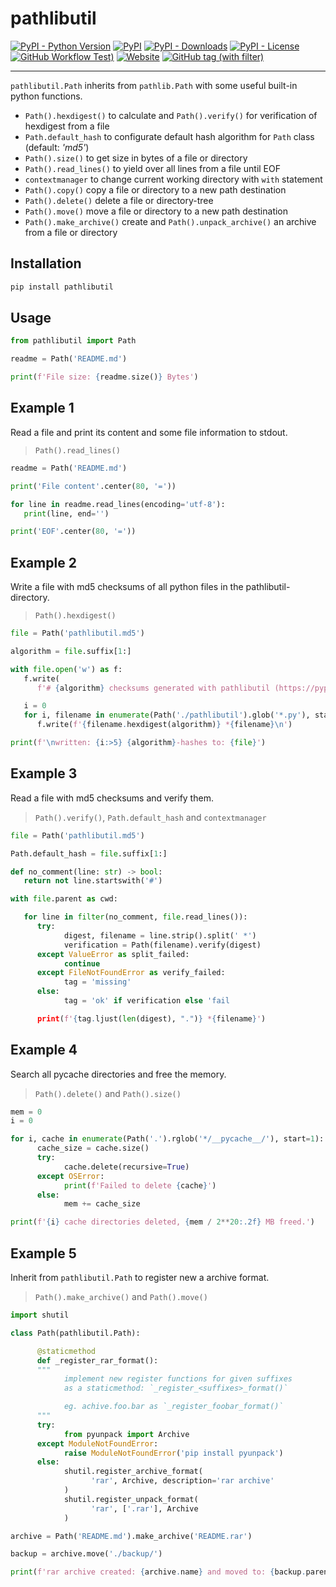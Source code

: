 # pathlibutil

[![PyPI - Python Version](https://img.shields.io/pypi/pyversions/pathlibutil)](https://pypi.org/project/pathlibutil/)
[![PyPI](https://img.shields.io/pypi/v/pathlibutil)](https://pypi.org/project/pathlibutil/)
[![PyPI - Downloads](https://img.shields.io/pypi/dm/pathlibutil)](https://pypi.org/project/pathlibutil/)
[![PyPI - License](https://img.shields.io/pypi/l/pathlibutil)](https://raw.githubusercontent.com/d-chris/pathlibutil/main/LICENSE)
[![GitHub Workflow Test)](https://img.shields.io/github/actions/workflow/status/d-chris/pathlibutil/pytest.yml?logo=github&label=pytest)](https://github.com/d-chris/pathlibutil/actions/workflows/pytest.yml)
[![Website](https://img.shields.io/website?url=https%3A%2F%2Fd-chris.github.io%2Fpathlibutil&up_message=pdoc&logo=github&label=documentation)](https://d-chris.github.io/pathlibutil)
[![GitHub tag (with filter)](https://img.shields.io/github/v/tag/d-chris/pathlibutil?logo=github&label=github)](https://github.com/d-chris/pathlibutil)

---

`pathlibutil.Path` inherits from  `pathlib.Path` with some useful built-in python functions.

- `Path().hexdigest()` to calculate and `Path().verify()` for verification of hexdigest from a file
- `Path.default_hash` to configurate default hash algorithm for `Path` class (default: *'md5'*)
- `Path().size()` to get size in bytes of a file or directory
- `Path().read_lines()` to yield over all lines from a file until EOF
- `contextmanager` to change current working directory with `with` statement
- `Path().copy()` copy a file or directory to a new path destination
- `Path().delete()` delete a file or directory-tree
- `Path().move()` move a file or directory to a new path destination
- `Path().make_archive()` create and `Path().unpack_archive()` an archive from a file or directory
  
## Installation

```bash
pip install pathlibutil
```

## Usage

```python
from pathlibutil import Path

readme = Path('README.md')

print(f'File size: {readme.size()} Bytes')
```

## Example 1

Read a file and print its content and some file information to stdout.
> `Path().read_lines()`

```python
readme = Path('README.md')

print('File content'.center(80, '='))

for line in readme.read_lines(encoding='utf-8'):
   print(line, end='')

print('EOF'.center(80, '='))
```

## Example 2

Write a file with md5 checksums of all python files in the pathlibutil-directory.
> `Path().hexdigest()`

```python
file = Path('pathlibutil.md5')

algorithm = file.suffix[1:]

with file.open('w') as f:
   f.write(
      f'# {algorithm} checksums generated with pathlibutil (https://pypi.org/project/pathlibutil/)\n\n')

   i = 0
   for i, filename in enumerate(Path('./pathlibutil').glob('*.py'), start=1):
      f.write(f'{filename.hexdigest(algorithm)} *{filename}\n')

print(f'\nwritten: {i:>5} {algorithm}-hashes to: {file}')
```

## Example 3

Read a file with md5 checksums and verify them.
> `Path().verify()`, `Path.default_hash` and `contextmanager`

```python
file = Path('pathlibutil.md5')

Path.default_hash = file.suffix[1:]

def no_comment(line: str) -> bool:
   return not line.startswith('#')

with file.parent as cwd:

   for line in filter(no_comment, file.read_lines()):
      try:
            digest, filename = line.strip().split(' *')
            verification = Path(filename).verify(digest)
      except ValueError as split_failed:
            continue
      except FileNotFoundError as verify_failed:
            tag = 'missing'
      else:
            tag = 'ok' if verification else 'fail

      print(f'{tag.ljust(len(digest), ".")} *{filename}')
```

## Example 4

Search all pycache directories and free the memory.
> `Path().delete()` and `Path().size()`

```python
mem = 0
i = 0

for i, cache in enumerate(Path('.').rglob('*/__pycache__/'), start=1):
      cache_size = cache.size()
      try:
            cache.delete(recursive=True)
      except OSError:
            print(f'Failed to delete {cache}')
      else:
            mem += cache_size

print(f'{i} cache directories deleted, {mem / 2**20:.2f} MB freed.')
```

## Example 5

Inherit from `pathlibutil.Path` to register new a archive format.
> `Path().make_archive()` and `Path().move()`

```python
import shutil

class Path(pathlibutil.Path):

      @staticmethod
      def _register_rar_format():
      """ 
            implement new register functions for given suffixes
            as a staticmethod: `_register_<suffixes>_format()`

            eg. achive.foo.bar as `_register_foobar_format()` 
      """
      try:
            from pyunpack import Archive
      except ModuleNotFoundError:
            raise ModuleNotFoundError('pip install pyunpack')
      else:
            shutil.register_archive_format(
                  'rar', Archive, description='rar archive'
            )
            shutil.register_unpack_format(
                  'rar', ['.rar'], Archive
            )

archive = Path('README.md').make_archive('README.rar')

backup = archive.move('./backup/')

print(f'rar archive created: {archive.name} and moved to: {backup.parent}')
```
